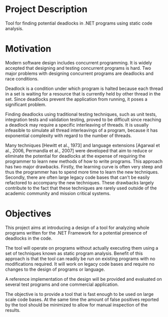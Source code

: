 # Project Description

Tool for finding potential deadlocks in .NET programs using static code analysis.

# Motivation

Modern software design includes concurrent programming. It is widely accepted that designing and testing concurrent programs is hard. Two major problems with designing concurrent programs are deadlocks and race conditions.

Deadlock is a condition under which program is halted because each thread in a set is waiting for a resource that is currently held by other thread in the set. Since deadlocks prevent the application from running, it poses a significant problem.

Finding deadlocks using traditional testing techniques, such as unit tests, integration tests and validation testing, proved to be difficult since reaching a deadlock may require a specific interleaving of threads. It is usually infeasible to simulate all thread interleavings of a program, because it has exponential complexity with regard to the number of threads.

Many techniques [Hewitt et al., 1973] and language extensions [Agarwal et al., 2006, Permandla et al., 2007] were developed that aim to reduce or eliminate the potential for deadlocks at the expense of requiring the programmer to learn new methods of how to write programs. This approach has two major drawbacks. Firstly, the learning curve is often very steep and thus the programmer has to spend more time to learn the new techniques. Secondly, there are often large legacy code bases that can't be easily refactored to accompany the new techniques. These drawbacks largely contribute to the fact that these techniques are rarely used outside of the academic community and mission critical systems.

# Objectives

This project aims at introducing a design of a tool for analyzing whole programs written for the .NET Framework for a potential presence of deadlocks in the code.

The tool will operate on programs without actually executing them using a set of techniques known as static program analysis. Benefit of this approach is that the tool can readily be run on existing programs with no modifications required. It will work on legacy code bases and require no changes to the design of  programs or language.

A reference implementation of the design will be provided and evaluated on several test programs and one commercial application.

The objective is to provide a tool that is fast enough to be used on large scale code bases. At the same time the amount of false positives reported by the tool should be minimized to allow for manual inspection of the results.
